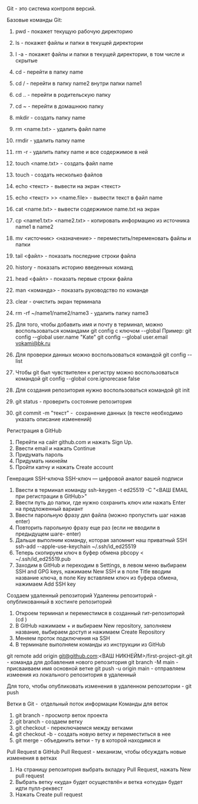 Git - это система контроля версий.

Базовые команды Git:

1. pwd - покажет текущую рабочую директорию
2. ls - покажет файлы и папки в текущей директории
3. l -a - покажет файлы и папки в текущей директории, в том числе и скрытые
4. cd <name> - перейти в папку name
5. cd <name1>/<name2> - перейти в папку name2 внутри папки name1
6. cd .. - перейти в родительскую папку 
7. cd ~ - перейти в домашнюю папку
8. mkdir <name> - создать папку name
9. rm <name.txt> - удалить файл name
10. rmdir <name> - удалить папку name
11. rm -r <name> - удалить папку name и все содержимое в ней
12. touch <name.txt> - создать файл name
13. touch <name1> <name2> <name3> - создать несколько файлов 
14. echo <текст> - вывести на экран <текст>
15. echo <текст> >> <name.file> - вывести текст в файл name
16. cat <name.txt> - вывести содержимое name.txt на экран
17. cp <name1.txt> <name2.txt> - копировать информацию из источника name1 в name2
18. mv <источник> <назначение> - переместить/переменовать файлы и папки 
19. tail <файл> - показать последние строки файла 
19. history - показать историю введенных команд
20. head <файл> - показать первые строки файла
21. man <команда> - показать руководство по команде 
22. clear - очистить экран терминала 
23. rm -rf ~/name1/name2/name3 - удалить папку name3

24. Для того, чтобы добавить имя и почту в терминал, можно воспользоваться командами git config с ключом --global
Пример:
git config --global user.name "Kate"
git config --global user.email vokami@bk.ru
 
25. Для проверки данных можно воспользоваться командой git config --list

26. Чтобы git был чувствителен к регистру можно воспользоваться командой 
git config --global core.ignorecase false

27. Для создания репозитория нужно воспользоваться командой 
git init 

28. git status - проверить состояние репозитория 

29. git commit -m "текст" -  сохранение данных (в тексте необходимо указать описание изменений)


Регистрация в GitHub

1. Перейти на сайт github.com и нажать Sign Up.
2. Ввести email и нажать Continue
3. Придумать пароль 
4. Придумать никнейм
5. Пройти капчу и нажать Create account 

Генерация SSH-ключа 
SSH-ключ — цифровой аналог вашей подписи
1. Ввести в терминал команду ssh-keygen -t ed25519 -C "<ВАШ EMAIL при регистрации в GitHub>"
2. Ввести путь до папки, где нужно сохранить ключ или нажать Enter на предложенный вариант 
3. Ввести парольную фразу дял файла (можно пропустить шаг нажав enter)
4. Повторить парольную фразу еще раз (если не вводили в предыдущем шаге- enter)
5. Дальше выполним команду, которая запомнит наш приватный SSH
ssh-add --apple-use-keychain ~/.ssh/id_ed25519
6. Теперь скопируем ключ в буфер обмена 
pbcopy < ~/.ssh/id_ed25519.pub
7. Заходим в GitHub и переходим в Settings, в левом меню выбираем SSH and GPG keys, нажимаем New SSH и в поле Title вводим название ключа, в поле Key вставляем ключ из буфера обмена, нажимаем Add SSH key 

Создаем удаленный репозиторий 
Удаленны репозиторий - опубликованный в хостинге репозиторий 

1. Откроем терминал и переместимся в созданный гит-репозиторий (cd )
2. В GitHub нажимаем + и выбираем New repository, заполняем название, выбираем доступ и нажимаем Create Repository
3.  Меняем проток подключения на SSH
5. В терминале выполняем команды из инструкции из GitHub

git remote add origin git@github.com:<ВАШ НИКНЕЙМ>/first-project-git.git - команда для добавления нового репозитория 
git branch -M main - присваиваем имя основной ветке
git push -u origin main - отправляем измеения из локального репозитория в удаленный 

Для того, чтобы опубликовать изменения в удаленном репозитории - git push  

Ветки в Git -  отдельный поток информации 
Команды для веток 
1. git branch - просмотр веток проекта 
2. git branch <name> - создаем ветку
3. git checkout <name> - переключаемся между ветками 
4. git checkout -b <name> - создать новую ветку и переместиться в нее 
5. git merge <name> - объединить ветки - ту в которой находимся и <name>

Pull Request в GitHub
Pull Request - механизм, чтобы обсуждать новые изменения в ветках 
1. На страницу репозитория выбрать вкладку Pull Request, нажать New pull request
2. Выбрать ветку «куда» будет осуществлён и ветка «откуда» будет идти пулл-реквест
3. Нажать Create pull request 
